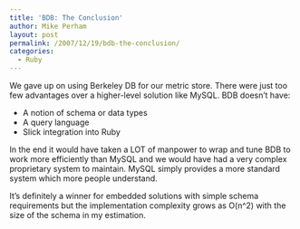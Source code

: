 ```yaml
---
title: 'BDB: The Conclusion'
author: Mike Perham
layout: post
permalink: /2007/12/19/bdb-the-conclusion/
categories:
  - Ruby
---
```

We gave up on using Berkeley DB for our metric store. There were just too few advantages over a higher-level solution like MySQL. BDB doesn&#8217;t have:

*   A notion of schema or data types
*   A query language
*   Slick integration into Ruby

In the end it would have taken a LOT of manpower to wrap and tune BDB to work more efficiently than MySQL and we would have had a very complex proprietary system to maintain. MySQL simply provides a more standard system which more people understand.

It&#8217;s definitely a winner for embedded solutions with simple schema requirements but the implementation complexity grows as O(n^2) with the size of the schema in my estimation.